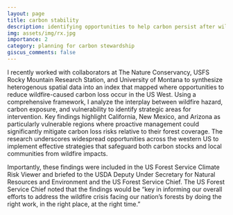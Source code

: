 ```yaml
---
layout: page
title: carbon stability
description: identifying opportunities to help carbon persist after wildfire
img: assets/img/rx.jpg
importance: 2
category: planning for carbon stewardship
giscus_comments: false
---
```

I recently worked with collaborators at The Nature Conservancy, USFS Rocky Mountain Research Station, and University of Montana to synthesize heterogenous spatial data into an index that mapped where opportunities to reduce wildfire-caused carbon loss occur in the US West. Using a comprehensive framework, I analyze the interplay between wildfire hazard, carbon exposure, and vulnerability to identify strategic areas for intervention. Key findings highlight California, New Mexico, and Arizona as particularly vulnerable regions where proactive management could significantly mitigate carbon loss risks relative to their forest coverage. The research underscores widespread opportunities across the western US to implement effective strategies that safeguard both carbon stocks and local communities from wildfire impacts. 

Importantly, these findings were included in the US Forest Service Climate Risk Viewer and briefed to the USDA Deputy Under Secretary for Natural Resources and Environment and the US Forest Service Chief. The US Forest Service Chief noted that the findings would be “key in informing our overall efforts to address the wildfire crisis facing our nation’s forests by doing the right work, in the right place, at the right time.”
